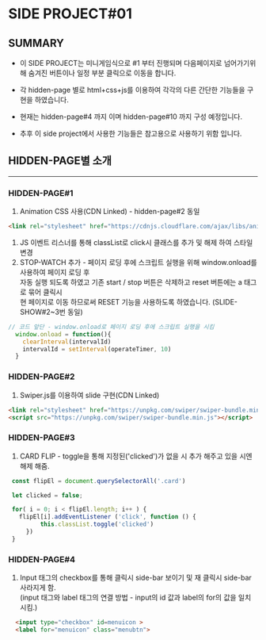 # SIDE PROJECT#01

## SUMMARY

- 이 SIDE PROJECT는 미니게임식으로 #1 부터 진행되며 다음페이지로 넘어가기위해
  숨겨진 버튼이나 일정 부분 클릭으로 이동을 합니다.

- 각 hidden-page 별로 html+css+js를 이용하여 각각의 다른 간단한 기능들을 구현을 
  하였습니다.

- 현재는 hidden-page#4 까지 이며 hidden-page#10 까지 구성 예정입니다.

- 추후 이 side project에서 사용한 기능들은 참고용으로 사용하기 위함 입니다.

## HIDDEN-PAGE별 소개
---
### HIDDEN-PAGE#1
  1. Animation CSS 사용(CDN Linked) - hidden-page#2 동일
  ```html
  <link rel="stylesheet" href="https://cdnjs.cloudflare.com/ajax/libs/animate.css/4.1.1/animate.min.css" />
  ```
  1. JS 이벤트 리스너를 통해 classList로 click시 클래스를 추가 및 해제 하여 스타일 변경
  1. STOP-WATCH 추가 - 페이지 로딩 후에 스크립트 실행을 위해 window.onload를 사용하여 페이지 로딩 후  
  자동 실행 되도록 하였고 기존 start / stop 버튼은 삭제하고 reset 버튼에는 a 태그로 묶어 클릭시  
  현 페이지로 이동 하므로써 RESET 기능을 사용하도록 하였습니다. (SLIDE-SHOW#2~3번 동일)

  ```js 
  // 코드 앞단 - window.onload로 페이지 로딩 후에 스크립트 실행을 시킴
    window.onload = function(){
      clearInterval(intervalId)
      intervalId = setInterval(operateTimer, 10)
    }
  ```
### HIDDEN-PAGE#2
  1. Swiper.js를 이용하여 slide 구현(CDN Linked)
  ```html
  <link rel="stylesheet" href="https://unpkg.com/swiper/swiper-bundle.min.css" />
  <script src="https://unpkg.com/swiper/swiper-bundle.min.js"></script>
  ```
### HIDDEN-PAGE#3

 1. CARD FLIP - toggle을 통해 지정된('clicked')가 없을 시 추가 해주고 있을 시엔 해제 해줌. 
 ```js
  const flipEl = document.querySelectorAll('.card')

  let clicked = false;

  for( i = 0; i < flipEl.length; i++ ) {
    flipEl[i].addEventListener ('click', function () {
          this.classList.toggle('clicked')
      })
  }
 ```
### HIDDEN-PAGE#4

  1. Input 태그의 checkbox를 통해 클릭시 side-bar 보이기 및 재 클릭시 side-bar 사라지게 함.  
     (input 태그와 label 태그의 연결 방법 - input의 id 값과 label의 for의 값을 일치 시킴.)
  ``` html
    <input type="checkbox" id=menuicon >
    <label for="menuicon" class="menubtn">
  ```
   